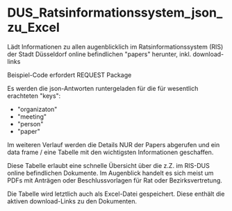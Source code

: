 # DUS_Ratsinformationssystem_json_zu_Excel

Lädt Informationen zu allen augenblicklich im Ratsinformationssystem (RIS) der Stadt Düsseldorf online befindlichen "papers" herunter,
inkl. download-links

Beispiel-Code erfordert REQUEST Package

Es werden die json-Antworten runtergeladen für die für wesentlich erachteten "keys":
- "organizaton"
- "meeting"
- "person"
- "paper"

Im weiteren Verlauf werden die Details NUR der Papers abgerufen und ein data frame / eine Tabelle mit den wichtigsten
Informationen geschaffen.

Diese Tabelle erlaubt eine schnelle Übersicht über die z.Z. im RIS-DUS online befindlichen Dokumente. Im Augenblick handelt es sich
meist um PDFs mit Anträgen oder Beschlussvorlagen für Rat oder Bezirksvertretung.

Die Tabelle wird letztlich auch als Excel-Datei gespeichert. Diese enthält die aktiven download-Links zu den Dokumenten.
